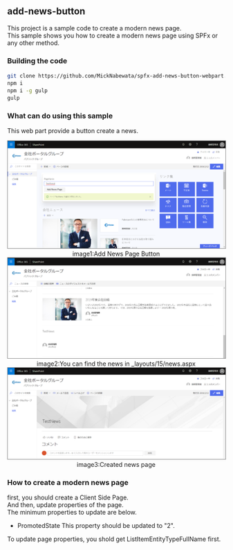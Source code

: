 ## add-news-button

This project is a sample code to create a modern news page.  
This sample shows you how to create a modern news page using SPFx or any other method.

### Building the code

```bash
git clone https://github.com/MickNabewata/spfx-add-news-button-webpart.git
npm i
npm i -g gulp
gulp
```

### What can do using this sample

This web part provide a button create a news.

<img src="https://raw.githubusercontent.com/MickNabewata/spfx-add-news-button-webpart/images/2.png" style="border: 1px solid gray; max-width:100%" />  
<div style="text-align:center;">image1:Add News Page Button</div>
  
<img src="https://raw.githubusercontent.com/MickNabewata/spfx-add-news-button-webpart/images/3.png" style="border: 1px solid gray; max-width:100%" />  
<div style="text-align:center;">image2:You can find the news in _layouts/15/news.aspx</div>
  
<img src="https://raw.githubusercontent.com/MickNabewata/spfx-add-news-button-webpart/images/4.png" style="border: 1px solid gray; max-width:100%" />  
<div style="text-align:center;">image3:Created news page</div>

### How to create a modern news page

first, you should create a Client Side Page.  
And then, update properties of the page.  
The minimum properties to update are below.

- PromotedState
This property should be updated to "2".

To update page properties, you shold get ListItemEntityTypeFullName first.